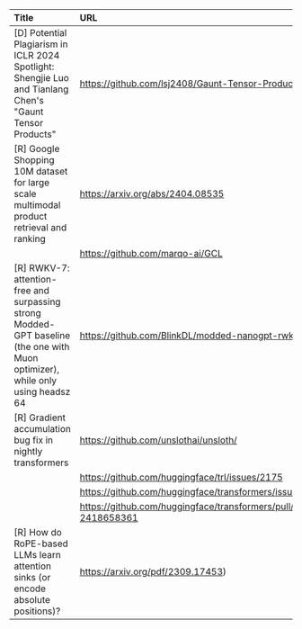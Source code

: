 | Title                                                                                                                          | URL                                                                            |   Score | Date                |
|:-------------------------------------------------------------------------------------------------------------------------------|:-------------------------------------------------------------------------------|--------:|:--------------------|
| [D] Potential Plagiarism in ICLR 2024 Spotlight: Shengjie Luo and Tianlang Chen's "Gaunt Tensor Products"                      | https://github.com/lsj2408/Gaunt-Tensor-Product/issues/2                       |     258 | 2024-10-21 14:52:17 |
| [R] Google Shopping 10M dataset for large scale multimodal product retrieval and ranking                                       | https://arxiv.org/abs/2404.08535                                               |     149 | 2024-10-20 21:51:41 |
|                                                                                                                                | https://github.com/marqo-ai/GCL                                                |         |                     |
| [R] RWKV-7: attention-free and surpassing strong Modded-GPT baseline (the one with Muon optimizer), while only using headsz 64 | https://github.com/BlinkDL/modded-nanogpt-rwkv                                 |      98 | 2024-10-21 14:18:19 |
| [R] Gradient accumulation bug fix in nightly transformers                                                                      | https://github.com/unslothai/unsloth/                                          |      57 | 2024-10-21 19:37:38 |
|                                                                                                                                | https://github.com/huggingface/trl/issues/2175                                 |         |                     |
|                                                                                                                                | https://github.com/huggingface/transformers/issues/14638                       |         |                     |
|                                                                                                                                | https://github.com/huggingface/transformers/pull/34191#issuecomment-2418658361 |         |                     |
| [R] How do RoPE-based LLMs learn attention sinks (or encode absolute positions)?                                               | https://arxiv.org/pdf/2309.17453)                                              |      40 | 2024-10-21 19:46:28 |